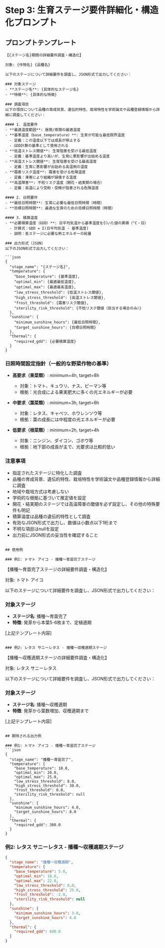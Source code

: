 # Step 3: 生育ステージ要件詳細化・構造化プロンプト

## プロンプトテンプレート

```
【{ステージ名}期間の詳細要件調査・構造化】

対象: {作物名} {品種名}

以下のステージについて詳細要件を調査し、JSON形式で出力してください：

### 対象ステージ
- **ステージ名**: {具体的なステージ名}
- **特徴**: {具体的な特徴}

### 調査項目
以下の項目について品種の育成背景、遺伝的特性、栽培特性を学術論文や品種登録情報から詳細に調査してください：

#### 1. 温度要件
- **最適温度範囲**: 昼間/夜間の最適温度
- **基準温度（base_temperature）**: 生育が可能な最低限界温度
  - 定義：この温度以下では成長が停止する
  - GDD計算の基準として使用される
- **低温ストレス閾値**: 生育阻害を受ける最低温度
  - 定義：基準温度より高いが、生育に悪影響が出始める温度
- **高温ストレス閾値**: 生育阻害を受ける最高温度
  - 定義：生育に悪影響が出始める高温側の温度
- **霜害リスク温度**: 霜害を受ける危険温度
  - 定義：凍害により組織が損傷する温度
- **高温障害**: 不稔リスク温度（開花・結実期の場合）
  - 定義：高温により受粉・受精が阻害される危険温度

#### 2. 日照要件
- **最低日照時間**: 生育に必要な最低日照時間（時間）
- **目標日照時間**: 最適な生育のための目標日照時間（時間）

#### 3. 積算温度
- **必要積算温度（GDD）**: 日平均気温から基準温度を引いた値の累積（°C・日）
  - 計算式：GDD = Σ(日平均気温 - 基準温度)
  - 説明：各ステージに必要な熱エネルギーの総量

### 出力形式（JSON）
以下のJSON形式で出力してください：

```json
{
  "stage_name": "{ステージ名}",
  "temperature": {
    "base_temperature": {基準温度},
    "optimal_min": {最適最低温度},
    "optimal_max": {最適最高温度},
    "low_stress_threshold": {低温ストレス閾値},
    "high_stress_threshold": {高温ストレス閾値},
    "frost_threshold": {霜害リスク閾値},
    "sterility_risk_threshold": {不稔リスク閾値（該当する場合のみ）}
  },
  "sunshine": {
    "minimum_sunshine_hours": {最低日照時間},
    "target_sunshine_hours": {目標日照時間}
  },
  "thermal": {
    "required_gdd": {必要積算温度}
  }
}
```

### 日照時間設定指針（一般的な野菜作物の基準）
- **高要求（果菜類）**: minimum=4h, target=8h
  - 対象：トマト、キュウリ、ナス、ピーマン等
  - 根拠：光合成による果実肥大に多くの光エネルギーが必要
  
- **中要求（葉菜類）**: minimum=3h, target=6h
  - 対象：レタス、キャベツ、ホウレンソウ等
  - 根拠：葉の成長には中程度の光エネルギーが必要
  
- **低要求（根菜類）**: minimum=2h, target=4h
  - 対象：ニンジン、ダイコン、ゴボウ等
  - 根拠：地下部の成長が主で、光要求は比較的低い

### 注意事項
- 指定されたステージに特化した調査
- 品種の育成背景、遺伝的特性、栽培特性を学術論文や品種登録情報から詳細に調査
- 地域や栽培方式は考慮しない
- 学術的な根拠に基づいて推定値を設定
- 開花・結実期のステージでは高温障害の閾値を必ず設定し、その他の特殊要件も明記
- 積算温度は品種の遺伝的特性として調査
- 有効なJSON形式で出力し、数値は小数点以下1桁まで
- 不明な項目はnullを設定
- 出力前にJSON形式の妥当性を確認すること
```

## 使用例

### 例1: トマト アイコ - 播種～育苗完了ステージ
```
【播種～育苗完了ステージの詳細要件調査・構造化】

対象: トマト アイコ

以下のステージについて詳細要件を調査し、JSON形式で出力してください：

### 対象ステージ
- **ステージ名**: 播種～育苗完了
- **特徴**: 発芽から本葉5-6枚まで、定植適期

[上記テンプレート内容]
```

### 例2: レタス サニーレタス - 播種～収穫適期ステージ
```
【播種～収穫適期ステージの詳細要件調査・構造化】

対象: レタス サニーレタス

以下のステージについて詳細要件を調査し、JSON形式で出力してください：

### 対象ステージ
- **ステージ名**: 播種～収穫適期
- **特徴**: 発芽から葉数増加、収穫適期まで

[上記テンプレート内容]
```

## 期待される出力例

### 例1: トマト アイコ - 播種～育苗完了ステージ
```json
{
  "stage_name": "播種～育苗完了",
  "temperature": {
    "base_temperature": 10.0,
    "optimal_min": 20.0,
    "optimal_max": 25.0,
    "low_stress_threshold": 8.0,
    "high_stress_threshold": 30.0,
    "frost_threshold": 0.0,
    "sterility_risk_threshold": null
  },
  "sunshine": {
    "minimum_sunshine_hours": 4.0,
    "target_sunshine_hours": 8.0
  },
  "thermal": {
    "required_gdd": 300.0
  }
}
```

### 例2: レタス サニーレタス - 播種～収穫適期ステージ
```json
{
  "stage_name": "播種～収穫適期",
  "temperature": {
    "base_temperature": 5.0,
    "optimal_min": 18.0,
    "optimal_max": 22.0,
    "low_stress_threshold": 0.0,
    "high_stress_threshold": 25.0,
    "frost_threshold": -2.0,
    "sterility_risk_threshold": null
  },
  "sunshine": {
    "minimum_sunshine_hours": 3.0,
    "target_sunshine_hours": 6.0
  },
  "thermal": {
    "required_gdd": 600.0
  }
}
```
